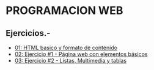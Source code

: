 # PROGRAMACION WEB
## Ejercicios.-
* [01: HTML basico y formato de contenido](/Programacion_web/index.html)
* [02: Ejercicio #1 - Página web con elementos básicos](/Programacion_web/Ejercicio_1.html)
* [03: Ejercicio #2 - Listas, Multimedia y tablas](/Programacion_web/Ejercicio_2.html)